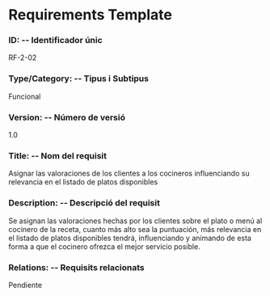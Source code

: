 # Requirements Template 

### ID: -- Identificador únic 
RF-2-02

### Type/Category: -- Tipus i Subtipus 
Funcional
 
### Version: -- Número de versió 
1.0
 
### Title: -- Nom del requisit 
Asignar las valoraciones de los clientes a los cocineros influenciando su relevancia en el listado de platos disponibles

### Description: -- Descripció del requisit 
Se asignan las valoraciones hechas por los clientes sobre el plato o menú al cocinero de la receta, cuanto más alto sea la puntuación, más relevancia en el listado de platos disponibles tendrá, influenciando y animando de esta forma a que el cocinero ofrezca el mejor servicio posible.
 
### Relations: -- Requisits relacionats 
Pendiente
